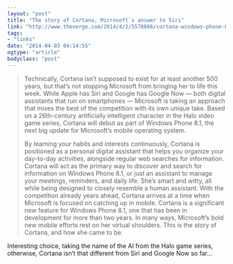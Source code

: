 ```yaml
---
layout: "post"
title: "The story of Cortana, Microsoft`s answer to Siri"
link: "http://www.theverge.com/2014/4/2/5570866/cortana-windows-phone-8-1-digital-assistant"
tags: 
- "links"
date: "2014-04-03 04:14:55"
ogtype: "article"
bodyclass: "post"
---
```


> Technically, Cortana isn’t supposed to exist for at least another 500 years, but that’s not stopping Microsoft from bringing her to life this week. While Apple has Siri and Google has Google Now — both digital assistants that run on smartphones — Microsoft is taking an approach that mixes the best of the competition with its own unique take. Based on a 26th-century artificially intelligent character in the Halo video game series, Cortana will debut as part of Windows Phone 8.1, the next big update for Microsoft’s mobile operating system.
> 
> By learning your habits and interests continuously, Cortana is positioned as a personal digital assistant that helps you organize your day-to-day activities, alongside regular web searches for information. Cortana will act as the primary way to discover and search for information on Windows Phone 8.1, or just an assistant to manage your meetings, reminders, and daily life. She’s smart and witty, all while being designed to closely resemble a human assistant. With the competition already years ahead, Cortana arrives at a time when Microsoft is focused on catching up in mobile. Cortana is a significant new feature for Windows Phone 8.1, one that has been in development for more than two years. In many ways, Microsoft’s bold new mobile efforts rest on her virtual shoulders. This is the story of Cortana, and how she came to be.

Interesting choice, taking the name of the AI from the Halo game series, otherwise, Cortana isn’t that different from Siri and Google Now so far…